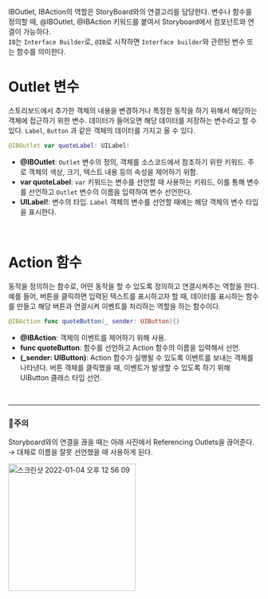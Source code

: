 
IBOutlet, IBAction의 역할은 StoryBoard와의 연결고리를 담당한다. 변수나 함수를 정의할 때, @IBOutlet, @IBAction 키워드를 붙여서 Storyboard에서 컴포넌트와 연결이 가능하다.   
`IB`는 `Interface Builder`로, `@IB`로 시작하면 `Interface builder`와 관련된 변수 또는 함수를 의미한다. 


# Outlet 변수
스토리보드에서 추가한 객체의 내용을 변경하거나 특정한 동작을 하기 위해서 해당하는 객체에 접근하기 위한 변수. 데이터가 들어오면 해당 데이터를 저장하는 변수라고 할 수 있다. `Label`, `Button` 과 같은 객체의 데이터를 가지고 올 수 있다.

```swift
@IBOutlet var quoteLabel: UILabel!
```

- **@IBOutlet**: `Outlet` 변수의 정의, 객체를 소스코드에서 참조하기 위한 키워드. 주로 객체의 색상, 크기, 텍스트 내용 등의 속성을 제어하기 위함. 
- **var quoteLabel**: `var` 키워드는 변수를 선언할 때 사용하는 키워드, 이를 통해 변수를 선언하고 `Outlet` 변수의 이름을 입력하여 변수 선언한다.
- **UILabel!**: 변수의 타입. `Label` 객체의 변수를 선언할 때에는 해당 객체의 변수 타입을 표시한다. 

<br>

# Action 함수
동작을 정의하는 함수로, 어떤 동작을 할 수 있도록 정의하고 연결시켜주는 역할을 한다. 예를 들어, 버튼을 클릭하면 입력된 텍스트를 표시하고자 할 때, 데이터를 표시하는 함수를 만들고 해당 버튼과 연결시켜 이벤트를 처리하는 역할을 하는 함수이다. 

```swift
@IBAction func quoteButton(_ sender: UIButton){}
```

- **@IBAction**: 객체의 이벤트를 제어하기 위해 사용.
- **func quoteButton**: 함수를 선언하고 Action 함수의 이름을 입력해서 선언.
- **(_sender: UIButton)**: Action 함수가 실행될 수 있도록 이벤트를 보내는 객체를 나타낸다. 버튼 객체를 클릭했을 때, 이벤트가 발생할 수 있도록 하기 위해 UIButton 클래스 타입 선언.

<br>

---

### 🚨주의
Storyboard와의 연결을 끊을 때는 아래 사진에서 Referencing Outlets을 끊어준다.  
→ 대체로 이름을 잘못 선언했을 때 사용하게 된다.

<img width="255" alt="스크린샷 2022-01-04 오후 12 56 09" src="https://user-images.githubusercontent.com/63290629/148007635-703eec4f-fb5c-4a54-ad4a-9bcf4509f0a5.png">
